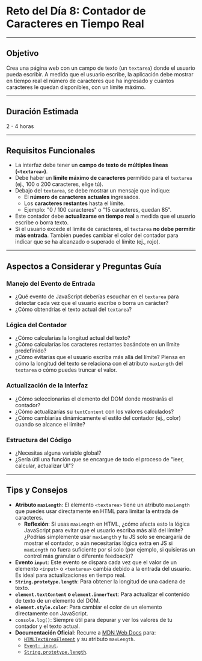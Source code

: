 # Reto del Día 8: Contador de Caracteres en Tiempo Real

---

## Objetivo

Crea una página web con un campo de texto (un `textarea`) donde el usuario pueda escribir. A medida que el usuario escribe, la aplicación debe mostrar en tiempo real el número de caracteres que ha ingresado y cuántos caracteres le quedan disponibles, con un límite máximo.

---

## Duración Estimada

2 - 4 horas

---

## Requisitos Funcionales

* La interfaz debe tener un **campo de texto de múltiples líneas (`<textarea>`)**.
* Debe haber un **límite máximo de caracteres** permitido para el `textarea` (ej., 100 o 200 caracteres, elige tú).
* Debajo del `textarea`, se debe mostrar un mensaje que indique:
    * El **número de caracteres actuales** ingresados.
    * Los **caracteres restantes** hasta el límite.
    * Ejemplo: "0 / 100 caracteres" o "15 caracteres, quedan 85".
* Este contador debe **actualizarse en tiempo real** a medida que el usuario escribe o borra texto.
* Si el usuario excede el límite de caracteres, el `textarea` **no debe permitir más entrada**. También puedes cambiar el color del contador para indicar que se ha alcanzado o superado el límite (ej., rojo).

---

## Aspectos a Considerar y Preguntas Guía

### Manejo del Evento de Entrada

* ¿Qué evento de JavaScript deberías escuchar en el `textarea` para detectar cada vez que el usuario escribe o borra un carácter?
* ¿Cómo obtendrías el texto actual del `textarea`?

### Lógica del Contador

* ¿Cómo calcularías la longitud actual del texto?
* ¿Cómo calcularías los caracteres restantes basándote en un límite predefinido?
* ¿Cómo evitarías que el usuario escriba más allá del límite? Piensa en cómo la longitud del texto se relaciona con el atributo `maxLength` del `textarea` o cómo puedes truncar el valor.

### Actualización de la Interfaz

* ¿Cómo seleccionarías el elemento del DOM donde mostrarás el contador?
* ¿Cómo actualizarías su `textContent` con los valores calculados?
* ¿Cómo cambiarías dinámicamente el estilo del contador (ej., color) cuando se alcance el límite?

### Estructura del Código

* ¿Necesitas alguna variable global?
* ¿Sería útil una función que se encargue de todo el proceso de "leer, calcular, actualizar UI"?

---

## Tips y Consejos

* **Atributo `maxLength`**: El elemento `<textarea>` tiene un atributo `maxLength` que puedes usar directamente en HTML para limitar la entrada de caracteres.
    * **Reflexión**: Si usas `maxLength` en HTML, ¿cómo afecta esto la lógica JavaScript para evitar que el usuario escriba más allá del límite? ¿Podrías simplemente usar `maxLength` y tu JS solo se encargaría de mostrar el contador, o aún necesitarías lógica extra en JS si `maxLength` no fuera suficiente por sí solo (por ejemplo, si quisieras un control más granular o diferente feedback)?
* **Evento `input`**: Este evento se dispara cada vez que el valor de un elemento `<input>` o `<textarea>` cambia debido a la entrada del usuario. Es ideal para actualizaciones en tiempo real.
* **`String.prototype.length`**: Para obtener la longitud de una cadena de texto.
* **`element.textContent` o `element.innerText`**: Para actualizar el contenido de texto de un elemento del DOM.
* **`element.style.color`**: Para cambiar el color de un elemento directamente con JavaScript.
* `console.log()`: Siempre útil para depurar y ver los valores de tu contador y el texto actual.
* **Documentación Oficial**: Recurre a [MDN Web Docs](https://developer.mozilla.org/es/) para:
    * [`HTMLTextAreaElement`](https://developer.mozilla.org/es/docs/Web/HTML/Element/textarea) y su atributo `maxLength`.
    * [`Event: input`](https://developer.mozilla.org/es/docs/Web/API/HTMLElement/input_event).
    * [`String.prototype.length`](https://developer.mozilla.org/es/docs/Web/JavaScript/Reference/Global_Objects/String/length).